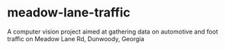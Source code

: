 # meadow-lane-traffic
A computer vision project aimed at gathering data on automotive and foot traffic on Meadow Lane Rd, Dunwoody, Georgia
